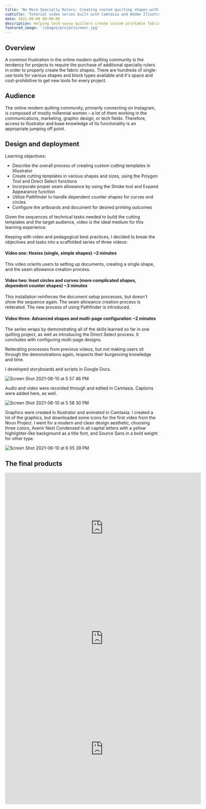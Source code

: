 ```yaml
---
title: 'No More Specialty Rulers: Creating custom quilting shapes with Adobe Illustrator'
subtitle: 'Tutorial video series built with Camtasia and Adobe Illustrator'
date: 2021-06-09 00:00:00
description: Helping tech-savvy quilters create custom printable fabric cutting templates instead of buying additional rulers. 
featured_image: '/images/projects/nmsr.jpg'
---
```


## Overview
A common frustration in the online modern quilting community is the tendency for projects to require the purchase of additional specialty rulers in order to properly create the fabric shapes. There are hundreds of single-use tools for various shapes and block types available and it's space and cost-prohibitive to get new tools for every project. 

## Audience
The online modern quilting community, primarily connecting on Instagram, is composed of mostly millennial women &ndash; a lot of them working in the communications, marketing, graphic design, or tech fields. Therefore, access to Illustrator and base knowledge of its functionality is an appropriate jumping off point.

## Design and deployment

Learning objectives:
* Describe the overall process of creating custom cutting templates in Illlustrator
* Create cutting templates in various shapes and sizes, using the Polygon Tool and Direct Select functions
* Incorporate proper seam allowance by using the Stroke tool and Expand Appearance function
* Utilize Pathfinder to handle dependent counter shapes for curves and circles
* Configure the artboards and document for desired printing outcomes

Given the sequences of technical tasks needed to build the cutting templates and the target audience, video is the ideal medium for this learning experience. 

Keeping with video and pedagogical best practices, I decided to break the objectives and tasks into a scaffolded series of three videos:

#### Video one: Hexies (single, simple shapes) ~2 minutes
This video orients users to setting up documents, creating a single shape, and the seam allowance creation process.

#### Video two: Inset circles and curves (more complicated shapes, dependent counter shapes) ~3 minutes
This installation reinforces the document setup processes, but doesn't show the sequence again. The seam allowance creation process is reiterated. The new process of using Pathfinder is introduced. 

#### Video three: Advanced shapes and multi-page configuration ~2 minutes
The series wraps by demonstrating all of the skills learned so far in one quilting project, as well as introducing the Direct Select process. It concludes with configuring multi-page designs.

Reiterating processes from previous videos, but not making users sit through the demonstrations again, respects their burgeoning knowledge and time.

I developed storyboards and scripts in Google Docs. 

![Screen Shot 2021-06-10 at 5 57 46 PM](https://user-images.githubusercontent.com/22897290/121602496-5ee32300-ca15-11eb-9389-879f9085d069.png)


Audio and video were recorded through and edited in Camtasia. Captions were added here, as well.

![Screen Shot 2021-06-10 at 5 58 30 PM](https://user-images.githubusercontent.com/22897290/121602556-79b59780-ca15-11eb-9e7f-a59f920739a3.png)

Graphics were created in Illustrator and animated in Camtasia. I created a lot of the graphics, but downloaded some icons for the first video from the Noun Project. I went for a modern and clean design aesthetic, choosing three colors, Avenir Next Condensed in all capital letters with a yellow highlighter-like background as a title font, and Source Sans in a bold weight for other type. 

![Screen Shot 2021-06-10 at 6 05 39 PM](https://user-images.githubusercontent.com/22897290/121603256-78d13580-ca16-11eb-8c70-c89938365589.png)


## The final products
<iframe src="https://player.vimeo.com/video/560509079" width="640" height="360" frameborder="0" allowfullscreen></iframe>

<iframe src="https://player.vimeo.com/video/561499947" width="640" height="360" frameborder="0" allowfullscreen></iframe>

<iframe src="https://player.vimeo.com/video/561423491" width="640" height="360" frameborder="0" allowfullscreen></iframe>




